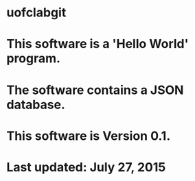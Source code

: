 # uofclabgit
# This software is a 'Hello World' program.
# The software contains a JSON database.
# This software is Version 0.1.
# Last updated: July 27, 2015
